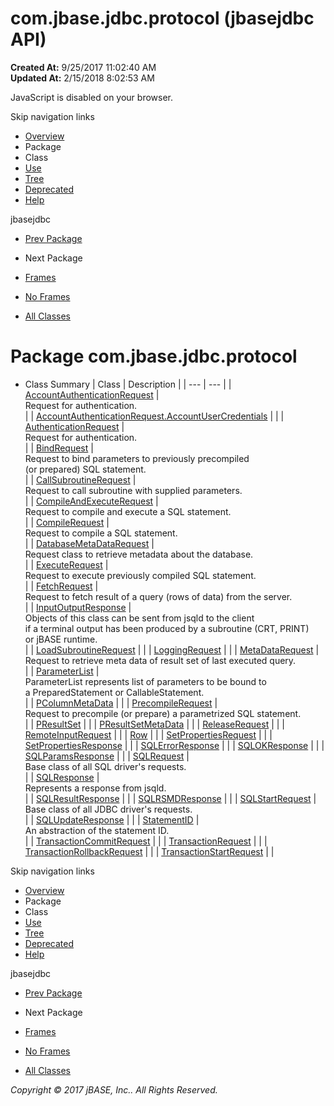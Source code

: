 # com.jbase.jdbc.protocol (jbasejdbc   API)

**Created At:** 9/25/2017 11:02:40 AM  
**Updated At:** 2/15/2018 8:02:53 AM  

<!--<br>    try {<br>        if (location.href.indexOf('is-external=true') == -1) {<br>            parent.document.title="com.jbase.jdbc.protocol (jbasejdbc   API)";<br>        }<br>    }<br>    catch(err) {<br>    }<br>//-->
JavaScript is disabled on your browser.

Skip navigation links

- [Overview](../../../../overview-summary.html)
- Package
- Class
- [Use](/39240-protocol/com_jbase_jdbc_protocol_package-use)
- [Tree](/39240-protocol/com_jbase_jdbc_protocol_package-tree)
- [Deprecated](../../../../deprecated-list.html)
- [Help](../../../../help-doc.html)


jbasejdbc <br>

- [Prev Package](/39238-inflow/com_jbase_jdbc_io_inflow_package-summary)
- Next Package


- [Frames](../../../../index.html?com/jbase/jdbc/protocol//39240-protocol/com_jbase_jdbc_protocol_package-summary)
- [No Frames](/39240-protocol/com_jbase_jdbc_protocol_package-summary)


- [All Classes](../../../../allclasses-noframe.html)


<!--<br>  allClassesLink = document.getElementById("allclasses\_navbar\_top");<br>  if(window==top) {<br>    allClassesLink.style.display = "block";<br>  }<br>  else {<br>    allClassesLink.style.display = "none";<br>  }<br>  //-->

# Package com.jbase.jdbc.protocol

- Class Summary | Class | Description |
| --- | --- |
| [AccountAuthenticationRequest](/39240-protocol/com_jbase_jdbc_protocol_accountauthenticationrequest "class in com.jbase.jdbc.protocol") | <br>Request for authentication.<br> |
| [AccountAuthenticationRequest.AccountUserCredentials](/39240-protocol/com_jbase_jdbc_protocol_AccountAuthenticationRequest.AccountUserCredentials "class in com.jbase.jdbc.protocol") |   |
| [AuthenticationRequest](/39240-protocol/com_jbase_jdbc_protocol_authenticationrequest "class in com.jbase.jdbc.protocol") | <br>Request for authentication.<br> |
| [BindRequest](/39240-protocol/com_jbase_jdbc_protocol_BindRequest "class in com.jbase.jdbc.protocol") | <br>Request to bind parameters to previously precompiled<br> (or prepared) SQL statement.<br> |
| [CallSubroutineRequest](/39240-protocol/com_jbase_jdbc_protocol_CallSubroutineRequest "class in com.jbase.jdbc.protocol") | <br>Request to call subroutine with supplied parameters.<br> |
| [CompileAndExecuteRequest](/39240-protocol/com_jbase_jdbc_protocol_CompileAndExecuteRequest "class in com.jbase.jdbc.protocol") | <br>Request to compile and execute a SQL statement.<br> |
| [CompileRequest](/39240-protocol/com_jbase_jdbc_protocol_CompileRequest "class in com.jbase.jdbc.protocol") | <br>Request to compile a SQL statement.<br> |
| [DatabaseMetaDataRequest](/39240-protocol/com_jbase_jdbc_protocol_DatabaseMetaDataRequest "class in com.jbase.jdbc.protocol") | <br>Request class to retrieve metadata about the database.<br> |
| [ExecuteRequest](/39240-protocol/com_jbase_jdbc_protocol_ExecuteRequest "class in com.jbase.jdbc.protocol") | <br>Request to execute previously compiled SQL statement.<br> |
| [FetchRequest](/39240-protocol/com_jbase_jdbc_protocol_FetchRequest "class in com.jbase.jdbc.protocol") | <br>Request to fetch result of a query (rows of data) from the server.<br> |
| [InputOutputResponse](/39240-protocol/com_jbase_jdbc_protocol_InputOutputResponse "class in com.jbase.jdbc.protocol") | <br>Objects of this class can be sent from jsqld to the client<br> if a terminal output has been produced by a subroutine (CRT, PRINT)<br> or jBASE runtime.<br> |
| [LoadSubroutineRequest](/39240-protocol/com_jbase_jdbc_protocol_LoadSubroutineRequest "class in com.jbase.jdbc.protocol") |   |
| [LoggingRequest](/39240-protocol/com_jbase_jdbc_protocol_loggingrequest "class in com.jbase.jdbc.protocol") |   |
| [MetaDataRequest](/39240-protocol/com_jbase_jdbc_protocol_metadatarequest "class in com.jbase.jdbc.protocol") | <br>Request to retrieve meta data of result set of last executed query.<br> |
| [ParameterList](/39240-protocol/com_jbase_jdbc_protocol_ParameterList "class in com.jbase.jdbc.protocol") | <br>ParameterList represents list of parameters to be bound to<br> a PreparedStatement or CallableStatement.<br> |
| [PColumnMetaData](/39240-protocol/com_jbase_jdbc_protocol_PColumnMetaData "class in com.jbase.jdbc.protocol") |   |
| [PrecompileRequest](/39240-protocol/com_jbase_jdbc_protocol_PrecompileRequest "class in com.jbase.jdbc.protocol") | <br>Request to precompile (or prepare) a parametrized SQL statement.<br> |
| [PResultSet](/39240-protocol/com_jbase_jdbc_protocol_PResultSet "class in com.jbase.jdbc.protocol") |   |
| [PResultSetMetaData](/39240-protocol/com_jbase_jdbc_protocol_PResultSetMetaData "class in com.jbase.jdbc.protocol") |   |
| [ReleaseRequest](/39240-protocol/com_jbase_jdbc_protocol_ReleaseRequest "class in com.jbase.jdbc.protocol") |   |
| [RemoteInputRequest](/39240-protocol/com_jbase_jdbc_protocol_RemoteInputRequest "class in com.jbase.jdbc.protocol") |   |
| [Row](/39240-protocol/com_jbase_jdbc_protocol_Row "class in com.jbase.jdbc.protocol") |   |
| [SetPropertiesRequest](/39240-protocol/com_jbase_jdbc_protocol_SetPropertiesRequest "class in com.jbase.jdbc.protocol") |   |
| [SetPropertiesResponse](/39240-protocol/com_jbase_jdbc_protocol_SetPropertiesResponse "class in com.jbase.jdbc.protocol") |   |
| [SQLErrorResponse](/39240-protocol/com_jbase_jdbc_protocol_SQLErrorResponse "class in com.jbase.jdbc.protocol") |   |
| [SQLOKResponse](/39240-protocol/com_jbase_jdbc_protocol_SQLOKResponse "class in com.jbase.jdbc.protocol") |   |
| [SQLParamsResponse](/39240-protocol/com_jbase_jdbc_protocol_SQLParamsResponse "class in com.jbase.jdbc.protocol") |   |
| [SQLRequest](/39240-protocol/com_jbase_jdbc_protocol_SQLRequest "class in com.jbase.jdbc.protocol") | <br>Base class of all SQL driver's requests.<br> |
| [SQLResponse](/39240-protocol/com_jbase_jdbc_protocol_SQLResponse "class in com.jbase.jdbc.protocol") | <br>Represents a response from jsqld.<br> |
| [SQLResultResponse](/39240-protocol/com_jbase_jdbc_protocol_SQLResultResponse "class in com.jbase.jdbc.protocol") |   |
| [SQLRSMDResponse](/39240-protocol/com_jbase_jdbc_protocol_SQLRSMDResponse "class in com.jbase.jdbc.protocol") |   |
| [SQLStartRequest](/39240-protocol/com_jbase_jdbc_protocol_SQLStartRequest "class in com.jbase.jdbc.protocol") | <br>Base class of all JDBC driver's requests.<br> |
| [SQLUpdateResponse](/39240-protocol/com_jbase_jdbc_protocol_SQLUpdateResponse "class in com.jbase.jdbc.protocol") |   |
| [StatementID](/39240-protocol/com_jbase_jdbc_protocol_statementid "class in com.jbase.jdbc.protocol") | <br>An abstraction of the statement ID.<br> |
| [TransactionCommitRequest](/39240-protocol/com_jbase_jdbc_protocol_transactioncommitrequest "class in com.jbase.jdbc.protocol") |   |
| [TransactionRequest](/39240-protocol/com_jbase_jdbc_protocol_transactionrequest "class in com.jbase.jdbc.protocol") |   |
| [TransactionRollbackRequest](/39240-protocol/com_jbase_jdbc_protocol_transactionrollbackrequest "class in com.jbase.jdbc.protocol") |   |
| [TransactionStartRequest](/39240-protocol/com_jbase_jdbc_protocol_transactionstartrequest "class in com.jbase.jdbc.protocol") |   |

Skip navigation links

- [Overview](../../../../overview-summary.html)
- Package
- Class
- [Use](/39240-protocol/com_jbase_jdbc_protocol_package-use)
- [Tree](/39240-protocol/com_jbase_jdbc_protocol_package-tree)
- [Deprecated](../../../../deprecated-list.html)
- [Help](../../../../help-doc.html)


jbasejdbc <br>

- [Prev Package](/39238-inflow/com_jbase_jdbc_io_inflow_package-summary)
- Next Package


- [Frames](../../../../index.html?com/jbase/jdbc/protocol//39240-protocol/com_jbase_jdbc_protocol_package-summary)
- [No Frames](/39240-protocol/com_jbase_jdbc_protocol_package-summary)


- [All Classes](../../../../allclasses-noframe.html)


<!--<br>  allClassesLink = document.getElementById("allclasses\_navbar\_bottom");<br>  if(window==top) {<br>    allClassesLink.style.display = "block";<br>  }<br>  else {<br>    allClassesLink.style.display = "none";<br>  }<br>  //-->

*Copyright © 2017 jBASE, Inc.. All Rights Reserved.*
